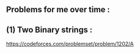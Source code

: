 ## Problems for me over time : 

## (1) Two Binary strings : 

https://codeforces.com/problemset/problem/1202/A